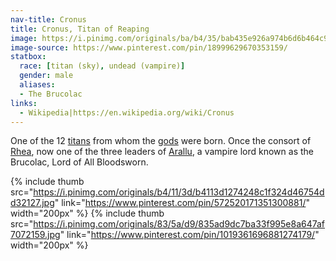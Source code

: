 ```yaml
---
nav-title: Cronus
title: Cronus, Titan of Reaping
image: https://i.pinimg.com/originals/ba/b4/35/bab435e926a974b6d6b464c96ebc592e.jpg
image-source: https://www.pinterest.com/pin/18999629670353159/
statbox:
  race: [titan (sky), undead (vampire)]
  gender: male
  aliases:
  - The Brucolac
links:
  - Wikipedia|https://en.wikipedia.org/wiki/Cronus
---
```


One of the 12 [titans](../creatures/titans) from whom the [gods](../creatures/eternals) were born. Once the consort of [Rhea](rhea), now one of the three leaders of [Arallu](../locales/arallu), a vampire lord known as the Brucolac, Lord of All Bloodsworn.

{% include thumb
  src="https://i.pinimg.com/originals/b4/11/3d/b4113d1274248c1f324d46754dd32127.jpg"
  link="https://www.pinterest.com/pin/572520171351300881/"
  width="200px" %}
{% include thumb
  src="https://i.pinimg.com/originals/83/5a/d9/835ad9dc7ba33f995e8a647af7072159.jpg"
  link="https://www.pinterest.com/pin/1019361696881274179/"
  width="200px" %}
